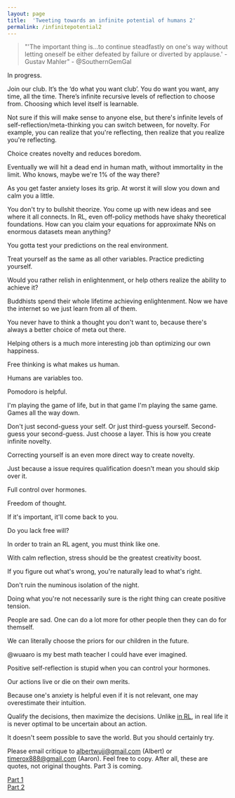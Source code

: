 ```yaml
---
layout: page
title:  'Tweeting towards an infinite potential of humans 2'
permalink: /infinitepotential2
---
```


> "'The important thing is...to continue steadfastly on one's way without
letting oneself be either defeated by failure or diverted by applause.' - Gustav Mahler" - @SouthernGemGal

In progress.

Join our club. It’s the ‘do what you want club’. You do want you want, any time, all the time. There’s infinite recursive levels of reflection to choose from. Choosing which level itself is learnable.

Not sure if this will make sense to anyone else, but there's infinite levels of self-reflection/meta-thinking you can switch between, for novelty. For example, you can realize that you're reflecting, then realize that you realize you're reflecting.

Choice creates novelty and reduces boredom.

Eventually we will hit a dead end in human math, without immortality in the limit. Who knows, maybe we're 1% of the way there?

As you get faster anxiety loses its grip. At worst it will slow you down and calm you a little.


You don't try to bullshit theorize. You come up with new ideas and see where it all connects. In RL, even off-policy methods have shaky theoretical foundations. How can you claim your equations for approximate NNs on enormous datasets mean anything?

You gotta test your predictions on the real environment.

Treat yourself as the same as all other variables. Practice predicting yourself.

Would you rather relish in enlightenment, or help others realize the ability to achieve it?

Buddhists spend their whole lifetime achieving enlightenment. Now we have the internet so we just learn from all of them.

You never have to think a thought you don't want to, because there's always a better choice of meta out there.

Helping others is a much more interesting job than optimizing our own happiness.

Free thinking is what makes us human.

Humans are variables too.

Pomodoro is helpful.

I'm playing the game of life, but in that game I'm playing the same game. Games all the way down.

Don't just second-guess your self. Or just third-guess yourself. Second-guess your second-guess. Just choose a layer. This is how you create infinite novelty.

Correcting yourself is an even more direct way to create novelty.

Just because a issue requires qualification doesn't mean you should skip over it.

Full control over hormones.  

Freedom of thought.

If it's important, it'll come back to you.

Do you lack free will?

In order to train an RL agent, you must think like one.

With calm reflection, stress should be the greatest creativity boost.

If you figure out what's wrong, you're naturally lead to what's right.

Don't ruin the numinous isolation of the night.

Doing what you're not necessarily sure is the right thing can create positive tension.

People are sad. One can do a lot more for other people then they can do for themself.

We can literally choose the priors for our children in the future.

@wuaaro is my best math teacher I could have ever imagined.

Positive self-reflection is stupid when you can control your hormones.

Our actions live or die on their own merits.

Because one's anxiety is helpful even if it is not relevant, one may overestimate their intuition.


Qualify the decisions, then maximize the decisions. Unlike [in RL](http://incompleteideas.net/book/RLbook2018.pdf#page=345), in real life it is never optimal to be uncertain about an action.

It doesn't seem possible to save the world. But you should certainly try.

Please email critique to <albertwujj@gmail.com> (Albert) or <timerox888@gmail.com> (Aaron). Feel free to copy. After all, these are quotes, not original thoughts. Part 3 is coming.

[Part 1](http://amathematicalworld.com/infinitepotential)  
[Part 2](http://amathematicalworld.com/infinitepotential2)